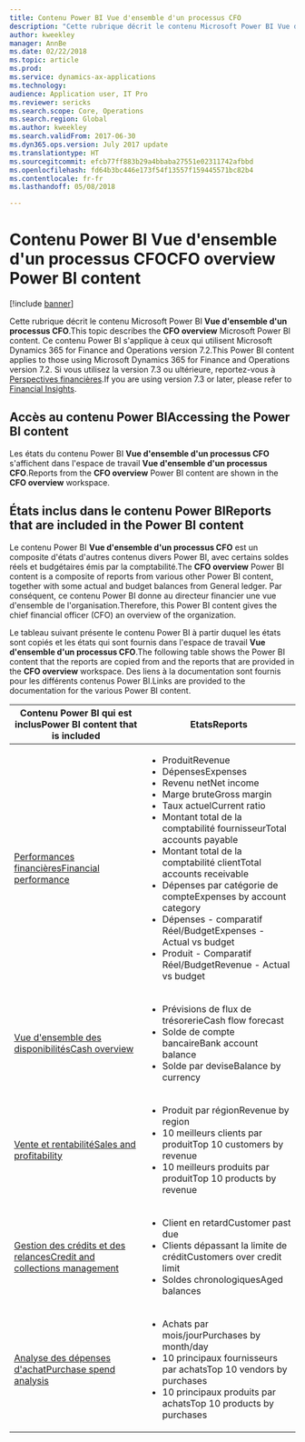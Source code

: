 ```yaml
---
title: Contenu Power BI Vue d'ensemble d'un processus CFO
description: "Cette rubrique décrit le contenu Microsoft Power BI Vue d'ensemble d'un processus CFO."
author: kweekley
manager: AnnBe
ms.date: 02/22/2018
ms.topic: article
ms.prod: 
ms.service: dynamics-ax-applications
ms.technology: 
audience: Application user, IT Pro
ms.reviewer: sericks
ms.search.scope: Core, Operations
ms.search.region: Global
ms.author: kweekley
ms.search.validFrom: 2017-06-30
ms.dyn365.ops.version: July 2017 update
ms.translationtype: HT
ms.sourcegitcommit: efcb77ff883b29a4bbaba27551e02311742afbbd
ms.openlocfilehash: fd64b3bc446e173f54f13557f159445571bc82b4
ms.contentlocale: fr-fr
ms.lasthandoff: 05/08/2018

---
```


# <a name="cfo-overview-power-bi-content"></a><span data-ttu-id="255b1-103">Contenu Power BI Vue d'ensemble d'un processus CFO</span><span class="sxs-lookup"><span data-stu-id="255b1-103">CFO overview Power BI content</span></span>

[!include [banner](../includes/banner.md)] 

<span data-ttu-id="255b1-104">Cette rubrique décrit le contenu Microsoft Power BI **Vue d'ensemble d'un processus CFO**.</span><span class="sxs-lookup"><span data-stu-id="255b1-104">This topic describes the **CFO overview** Microsoft Power BI content.</span></span> <span data-ttu-id="255b1-105">Ce contenu Power BI s'applique à ceux qui utilisent Microsoft Dynamics 365 for Finance and Operations version 7.2.</span><span class="sxs-lookup"><span data-stu-id="255b1-105">This Power BI content applies to those using Microsoft Dynamics 365 for Finance and Operations version 7.2.</span></span> <span data-ttu-id="255b1-106">Si vous utilisez la version 7.3 ou ultérieure, reportez-vous à [Perspectives financières](financial-insights.md).</span><span class="sxs-lookup"><span data-stu-id="255b1-106">If you are using version 7.3 or later, please refer to [Financial Insights](financial-insights.md).</span></span>


## <a name="accessing-the-power-bi-content"></a><span data-ttu-id="255b1-107">Accès au contenu Power BI</span><span class="sxs-lookup"><span data-stu-id="255b1-107">Accessing the Power BI content</span></span>

<span data-ttu-id="255b1-108">Les états du contenu Power BI **Vue d'ensemble d'un processus CFO** s'affichent dans l'espace de travail **Vue d'ensemble d'un processus CFO**.</span><span class="sxs-lookup"><span data-stu-id="255b1-108">Reports from the **CFO overview** Power BI content are shown in the **CFO overview** workspace.</span></span>

## <a name="reports-that-are-included-in-the-power-bi-content"></a><span data-ttu-id="255b1-109">États inclus dans le contenu Power BI</span><span class="sxs-lookup"><span data-stu-id="255b1-109">Reports that are included in the Power BI content</span></span>
<span data-ttu-id="255b1-110">Le contenu Power BI **Vue d'ensemble d'un processus CFO** est un composite d'états d'autres contenus divers Power BI, avec certains soldes réels et budgétaires émis par la comptabilité.</span><span class="sxs-lookup"><span data-stu-id="255b1-110">The **CFO overview** Power BI content is a composite of reports from various other Power BI content, together with some actual and budget balances from General ledger.</span></span> <span data-ttu-id="255b1-111">Par conséquent, ce contenu Power BI donne au directeur financier une vue d'ensemble de l'organisation.</span><span class="sxs-lookup"><span data-stu-id="255b1-111">Therefore, this Power BI content gives the chief financial officer (CFO) an overview of the organization.</span></span>

<span data-ttu-id="255b1-112">Le tableau suivant présente le contenu Power BI à partir duquel les états sont copiés et les états qui sont fournis dans l'espace de travail **Vue d'ensemble d'un processus CFO**.</span><span class="sxs-lookup"><span data-stu-id="255b1-112">The following table shows the Power BI content that the reports are copied from and the reports that are provided in the **CFO overview** workspace.</span></span> <span data-ttu-id="255b1-113">Des liens à la documentation sont fournis pour les différents contenus Power BI.</span><span class="sxs-lookup"><span data-stu-id="255b1-113">Links are provided to the documentation for the various Power BI content.</span></span>

| <span data-ttu-id="255b1-114">Contenu Power BI qui est inclus</span><span class="sxs-lookup"><span data-stu-id="255b1-114">Power BI content that is included</span></span>     | <span data-ttu-id="255b1-115">Etats</span><span class="sxs-lookup"><span data-stu-id="255b1-115">Reports</span></span> |
|---------------------------------------|---------|
| [<span data-ttu-id="255b1-116">Performances financières</span><span class="sxs-lookup"><span data-stu-id="255b1-116">Financial performance</span></span>](financial-performance-power-bi-content-pack.md) | <ul><li><span data-ttu-id="255b1-117">Produit</span><span class="sxs-lookup"><span data-stu-id="255b1-117">Revenue</span></span></li><li><span data-ttu-id="255b1-118">Dépenses</span><span class="sxs-lookup"><span data-stu-id="255b1-118">Expenses</span></span></li><li><span data-ttu-id="255b1-119">Revenu net</span><span class="sxs-lookup"><span data-stu-id="255b1-119">Net income</span></span></li><li><span data-ttu-id="255b1-120">Marge brute</span><span class="sxs-lookup"><span data-stu-id="255b1-120">Gross margin</span></span></li><li><span data-ttu-id="255b1-121">Taux actuel</span><span class="sxs-lookup"><span data-stu-id="255b1-121">Current ratio</span></span></li><li><span data-ttu-id="255b1-122">Montant total de la comptabilité fournisseur</span><span class="sxs-lookup"><span data-stu-id="255b1-122">Total accounts payable</span></span></li><li><span data-ttu-id="255b1-123">Montant total de la comptabilité client</span><span class="sxs-lookup"><span data-stu-id="255b1-123">Total accounts receivable</span></span></li><li><span data-ttu-id="255b1-124">Dépenses par catégorie de compte</span><span class="sxs-lookup"><span data-stu-id="255b1-124">Expenses by account category</span></span></li><li><span data-ttu-id="255b1-125">Dépenses - comparatif Réel/Budget</span><span class="sxs-lookup"><span data-stu-id="255b1-125">Expenses - Actual vs budget</span></span></li><li><span data-ttu-id="255b1-126">Produit - Comparatif Réel/Budget</span><span class="sxs-lookup"><span data-stu-id="255b1-126">Revenue - Actual vs budget</span></span></li></ul> |
| [<span data-ttu-id="255b1-127">Vue d'ensemble des disponibilités</span><span class="sxs-lookup"><span data-stu-id="255b1-127">Cash overview</span></span>](../../financials/cash-bank-management/Cash-Overview-Power-BI-content.md) | <ul><li><span data-ttu-id="255b1-128">Prévisions de flux de trésorerie</span><span class="sxs-lookup"><span data-stu-id="255b1-128">Cash flow forecast</span></span></li><li><span data-ttu-id="255b1-129">Solde de compte bancaire</span><span class="sxs-lookup"><span data-stu-id="255b1-129">Bank account balance</span></span></li><li><span data-ttu-id="255b1-130">Solde par devise</span><span class="sxs-lookup"><span data-stu-id="255b1-130">Balance by currency</span></span></li></ul> |
| [<span data-ttu-id="255b1-131">Vente et rentabilité</span><span class="sxs-lookup"><span data-stu-id="255b1-131">Sales and profitability</span></span>](sales-profitability-performance-content-pack.md) | <ul><li><span data-ttu-id="255b1-132">Produit par région</span><span class="sxs-lookup"><span data-stu-id="255b1-132">Revenue by region</span></span></li><li><span data-ttu-id="255b1-133">10 meilleurs clients par produit</span><span class="sxs-lookup"><span data-stu-id="255b1-133">Top 10 customers by revenue</span></span></li><li><span data-ttu-id="255b1-134">10 meilleurs produits par produit</span><span class="sxs-lookup"><span data-stu-id="255b1-134">Top 10 products by revenue</span></span></li></ul> |
| [<span data-ttu-id="255b1-135">Gestion des crédits et des relances</span><span class="sxs-lookup"><span data-stu-id="255b1-135">Credit and collections management</span></span>](../../financials/accounts-receivable/credit-collections-power-bi.md) | <ul><li><span data-ttu-id="255b1-136">Client en retard</span><span class="sxs-lookup"><span data-stu-id="255b1-136">Customer past due</span></span></li><li><span data-ttu-id="255b1-137">Clients dépassant la limite de crédit</span><span class="sxs-lookup"><span data-stu-id="255b1-137">Customers over credit limit</span></span></li><li><span data-ttu-id="255b1-138">Soldes chronologiques</span><span class="sxs-lookup"><span data-stu-id="255b1-138">Aged balances</span></span></li></ul> |
| [<span data-ttu-id="255b1-139">Analyse des dépenses d'achat</span><span class="sxs-lookup"><span data-stu-id="255b1-139">Purchase spend analysis</span></span>](../../financials/accounts-receivable/credit-collections-power-bi.md) | <ul><li><span data-ttu-id="255b1-140">Achats par mois/jour</span><span class="sxs-lookup"><span data-stu-id="255b1-140">Purchases by month/day</span></span></li><li><span data-ttu-id="255b1-141">10 principaux fournisseurs par achats</span><span class="sxs-lookup"><span data-stu-id="255b1-141">Top 10 vendors by purchases</span></span></li><li><span data-ttu-id="255b1-142">10 principaux produits par achats</span><span class="sxs-lookup"><span data-stu-id="255b1-142">Top 10 products by purchases</span></span></li></ul> |



